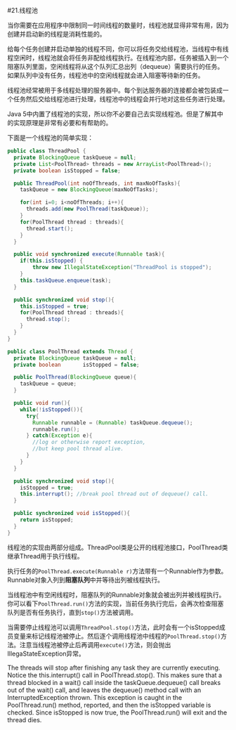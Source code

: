 #21.线程池

当你需要在应用程序中限制同一时间线程的数量时，线程池就显得非常有用，因为创建并启动新的线程是消耗性能的。

给每个任务创建并启动单独的线程不同，你可以将任务交给线程池，当线程中有线程空闲时，线程池就会将任务非配给线程执行。在线程池内部，任务被插入到一个阻塞队列里面，空闲线程将从这个队列汇总出列（dequeue）需要执行的任务。如果队列中没有任务，线程池中的空闲线程就会进入阻塞等待新的任务。

线程池经常被用于多线程处理的服务器中。每个到达服务器的连接都会被包装成一个任务然后交给线程池进行处理，线程池中的线程会并行地对这些任务进行处理。

Java 5中内置了线程池的实现，所以你不必要自己去实现线程池。但是了解其中的实现原理是非常有必要和有帮助的。

下面是一个线程池的简单实现：

```Java
public class ThreadPool {
  private BlockingQueue taskQueue = null;
  private List<PoolThread> threads = new ArrayList<PoolThread>();
  private boolean isStopped = false;

  public ThreadPool(int noOfThreads, int maxNoOfTasks){
    taskQueue = new BlockingQueue(maxNoOfTasks);

    for(int i=0; i<noOfThreads; i++){
      threads.add(new PoolThread(taskQueue));
    }
    for(PoolThread thread : threads){
      thread.start();
    }
  }

  public void synchronized execute(Runnable task){
    if(this.isStopped) {
	    throw new IllegalStateException("ThreadPool is stopped");
	}
    this.taskQueue.enqueue(task);
  }

  public synchronized void stop(){
    this.isStopped = true;
    for(PoolThread thread : threads){
      thread.stop();
    }
  }
}

public class PoolThread extends Thread {
  private BlockingQueue taskQueue = null;
  private boolean       isStopped = false;

  public PoolThread(BlockingQueue queue){
    taskQueue = queue;
  }

  public void run(){
    while(!isStopped()){
      try{
        Runnable runnable = (Runnable) taskQueue.dequeue();
        runnable.run();
      } catch(Exception e){
        //log or otherwise report exception,
        //but keep pool thread alive.
      }
    }
  }

  public synchronized void stop(){
    isStopped = true;
    this.interrupt(); //break pool thread out of dequeue() call.
  }

  public synchronized void isStopped(){
    return isStopped;
  }
}
```

线程池的实现由两部分组成。ThreadPool类是公开的线程池接口，PoolThread类继承Thread用于执行线程。

执行任务的`PoolThread.execute(Runnable r)`方法带有一个Runnable作为参数。Runnable对象入列到**阻塞队列**中并等待出列被线程执行。

当线程池中有空闲线程时，阻塞队列的Runnable对象就会被出列并被线程执行。你可以看下`PoolThread.run()`方法的实现，当前任务执行完后，会再次检查阻塞队列是否有任务执行，直到`stop()`方法被调用。

当需要停止线程池可以调用`ThreadPool.stop()`方法，此时会有一个isStopped成员变量来标记线程池被停止。然后逐个调用线程池中线程的`PoolThread.stop()`方法。注意当线程池被停止后再调用`execute()`方法，则会抛出IllegaStateException异常。

The threads will stop after finishing any task they are currently executing. Notice the this.interrupt() call in PoolThread.stop(). This makes sure that a thread blocked in a wait() call inside the taskQueue.dequeue() call breaks out of the wait() call, and leaves the dequeue() method call with an InterruptedException thrown. This exception is caught in the PoolThread.run() method, reported, and then the isStopped variable is checked. Since isStopped is now true, the PoolThread.run() will exit and the thread dies.
